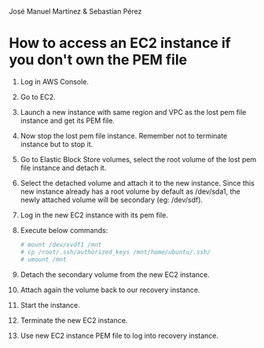 José Manuel Martínez & Sebastían Pérez

# How to access an EC2 instance if you don't own the PEM file

1. Log in AWS Console.

1. Go to EC2.

1. Launch a new instance with same region and VPC as the lost pem file instance and get its PEM file.

1. Now stop the lost pem file instance. Remember not to terminate instance but to stop it.

1. Go to Elastic Block Store volumes, select the root volume of the lost pem file instance and detach it.

1. Select the detached volume and attach it to the new instance. Since this new instance already has a root volume by default as /dev/sda1, the newly attached volume will be secondary (eg: /dev/sdf).

1. Log in the new EC2 instance with its pem file.

1. Execute below commands:

	```bash
	# mount /dev/xvdf1 /mnt
	# cp /root/.ssh/authorized_keys /mnt/home/ubuntu/.ssh/
	# umount /mnt
	```

1. Detach the secondary volume from the new EC2 instance. 

1. Attach again the volume back to our recovery instance. 

1. Start the instance. 

1. Terminate the new EC2 instance.

1. Use new EC2 instance PEM file to log into recovery instance.